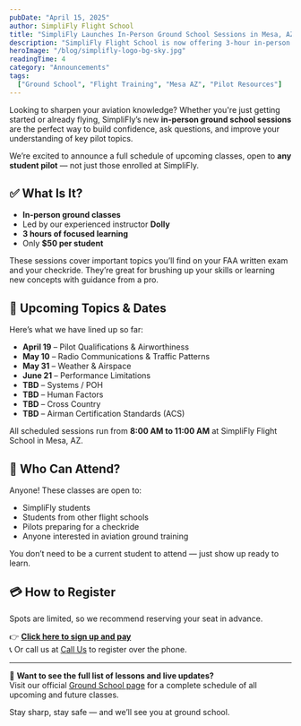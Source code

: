 ```yaml
---
pubDate: "April 15, 2025"
author: SimpliFly Flight School
title: "SimpliFly Launches In-Person Ground School Sessions in Mesa, AZ"
description: "SimpliFly Flight School is now offering 3-hour in-person ground school classes in Mesa, AZ for just $50. Open to students at any stage of training."
heroImage: "/blog/simplifly-logo-bg-sky.jpg"
readingTime: 4
category: "Announcements"
tags:
  ["Ground School", "Flight Training", "Mesa AZ", "Pilot Resources"]
---
```


Looking to sharpen your aviation knowledge? Whether you're just getting started or already flying, SimpliFly’s new **in-person ground school sessions** are the perfect way to build confidence, ask questions, and improve your understanding of key pilot topics.

We’re excited to announce a full schedule of upcoming classes, open to **any student pilot** — not just those enrolled at SimpliFly.

## ✅ What Is It?

- **In-person ground classes**
- Led by our experienced instructor **Dolly**
- **3 hours of focused learning**
- Only **$50 per student**

These sessions cover important topics you’ll find on your FAA written exam and your checkride. They’re great for brushing up your skills or learning new concepts with guidance from a pro.

## 📅 Upcoming Topics & Dates

Here’s what we have lined up so far:

- **April 19** – Pilot Qualifications & Airworthiness  
- **May 10** – Radio Communications & Traffic Patterns  
- **May 31** – Weather & Airspace  
- **June 21** – Performance Limitations  
- **TBD** – Systems / POH  
- **TBD** – Human Factors  
- **TBD** – Cross Country  
- **TBD** – Airman Certification Standards (ACS)

All scheduled sessions run from **8:00 AM to 11:00 AM** at SimpliFly Flight School in Mesa, AZ.

## 🛫 Who Can Attend?

Anyone! These classes are open to:

- SimpliFly students  
- Students from other flight schools  
- Pilots preparing for a checkride  
- Anyone interested in aviation ground training

You don’t need to be a current student to attend — just show up ready to learn.

## 💳 How to Register

Spots are limited, so we recommend reserving your seat in advance.

👉 [**Click here to sign up and pay**](/programs/ground-school)  
📞 Or call us at [Call Us](tel:1-480-256-8355) to register over the phone.

---

📘 **Want to see the full list of lessons and live updates?**  
Visit our official [Ground School page](/programs/ground-school) for a complete schedule of all upcoming and future classes.

Stay sharp, stay safe — and we’ll see you at ground school.
